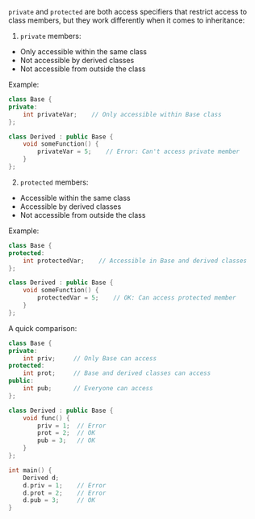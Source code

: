 `private` and `protected` are both access specifiers that restrict access to class members, but they work differently when it comes to inheritance:

1. `private` members:
- Only accessible within the same class
- Not accessible by derived classes
- Not accessible from outside the class

Example:
```cpp
class Base {
private:
    int privateVar;    // Only accessible within Base class
};

class Derived : public Base {
    void someFunction() {
        privateVar = 5;    // Error: Can't access private member
    }
};
```

2. `protected` members:
- Accessible within the same class
- Accessible by derived classes
- Not accessible from outside the class

Example:
```cpp
class Base {
protected:
    int protectedVar;    // Accessible in Base and derived classes
};

class Derived : public Base {
    void someFunction() {
        protectedVar = 5;    // OK: Can access protected member
    }
};
```

A quick comparison:
```cpp
class Base {
private:
    int priv;     // Only Base can access
protected:
    int prot;     // Base and derived classes can access
public:
    int pub;      // Everyone can access
};

class Derived : public Base {
    void func() {
        priv = 1;  // Error
        prot = 2;  // OK
        pub = 3;   // OK
    }
};

int main() {
    Derived d;
    d.priv = 1;    // Error
    d.prot = 2;    // Error
    d.pub = 3;     // OK
}
```

